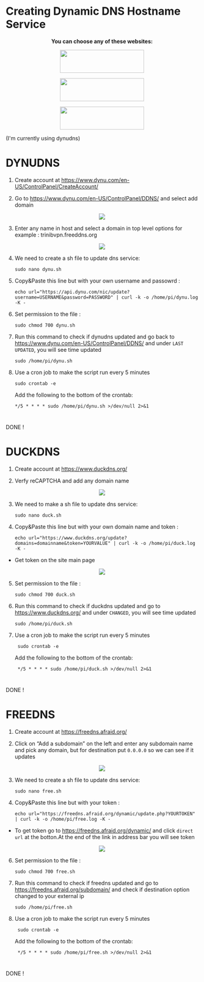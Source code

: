 # Creating Dynamic DNS Hostname Service

<p align="center">
<b>You can choose any of these websites:</b>
<p align="center">
<a href="https://www.dynu.com/"><img src="https://i.imgur.com/0MUVjFU.png" width=220px height=60px></a>
<p align="center">
<a href="https://www.duckdns.org/"><img src="https://i.imgur.com/avh2ROy.png" width=220px height=60px></a>
<p align="center">
<a href="https://freedns.afraid.org/"><img src="https://i.imgur.com/wu29VlI.pngg" width=220px height=60px></a>

(I'm currently using dynudns)
#        
# DYNUDNS 

1. Create account at https://www.dynu.com/en-US/ControlPanel/CreateAccount/

2. Go to https://www.dynu.com/en-US/ControlPanel/DDNS/ and select add domain

<p align="center">
 <img src="https://i.imgur.com/3RRTPBF.jpg">

3. Enter any name in host and select a domain in top level options for example : trinibvpn.freeddns.org

<p align="center">
 <img src="https://i.imgur.com/I1wyqim.jpg">

4. We need to create a sh file to update dns service:
           
       sudo nano dynu.sh
       
5. Copy&Paste this line but with your own username and passowrd :
 
       echo url="https://api.dynu.com/nic/update?username=USERNAME&password=PASSWORD" | curl -k -o /home/pi/dynu.log -K -
        
7. Set permission to the file :
    
       sudo chmod 700 dynu.sh

9. Run this command to check if dynudns updated and go back to https://www.dynu.com/en-US/ControlPanel/DDNS/ and under `LAST UPDATED`, you will see time updated
     
       sudo /home/pi/dynu.sh
      
10. Use a cron job to make the script run every 5 minutes

        sudo crontab -e
        
    Add the following to the bottom of the crontab: 
        
        */5 * * * * sudo /home/pi/dynu.sh >/dev/null 2>&1
#       
DONE !
#        
# DUCKDNS

1. Create account at https://www.duckdns.org/

2. Verfy reCAPTCHA and add any domain name

<p align="center">
 <img src="https://i.imgur.com/K8m6Jhf.jpg">

3. We need to make a sh file to update dns service:
           
       sudo nano duck.sh
       
4. Copy&Paste this line but with your own domain name and token :
 
       echo url="https://www.duckdns.org/update?domains=domainname&token=YOURVALUE" | curl -k -o /home/pi/duck.log -K -
        
 * Get token on the site main page
    
<p align="center">
 <img src="https://i.imgur.com/zG47ril.jpg">
        
5. Set permission to the file :
    
       sudo chmod 700 duck.sh

6. Run this command to check if duckdns updated and go to https://www.duckdns.org/ and under `CHANGED`, you will see time updated
     
       sudo /home/pi/duck.sh
      
7. Use a cron job to make the script run every 5 minutes

        sudo crontab -e
        
    Add the following to the bottom of the crontab: 
        
        */5 * * * * sudo /home/pi/duck.sh >/dev/null 2>&1
#        
DONE !
#       
# FREEDNS

1. Create account at https://freedns.afraid.org/

2. Click on “Add a subdomain” on the left and enter any subdomain name and pick any domain, but for destination put `0.0.0.0` so we can see if it updates

<p align="center">
 <img src="https://i.imgur.com/YHZC7J8.jpg">

3. We need to create a sh file to update dns service:
           
       sudo nano free.sh
       
4. Copy&Paste this line but with your token :
 
       echo url="https://freedns.afraid.org/dynamic/update.php?YOURTOKEN" | curl -k -o /home/pi/free.log -K -
        
 * To get token go to https://freedns.afraid.org/dynamic/ and click `direct url` at the botton.At the end of the link in address bar you will see token
    
 <p align="center">
  <img src="https://i.imgur.com/oR4Icyw.jpg">
        
6. Set permission to the file :
    
       sudo chmod 700 free.sh

7. Run this command to check if freedns updated and go to https://freedns.afraid.org/subdomain/ and check if destination option changed to your external ip
     
       sudo /home/pi/free.sh
      
8. Use a cron job to make the script run every 5 minutes

        sudo crontab -e
        
    Add the following to the bottom of the crontab: 
        
        */5 * * * * sudo /home/pi/free.sh >/dev/null 2>&1
#        
DONE !
